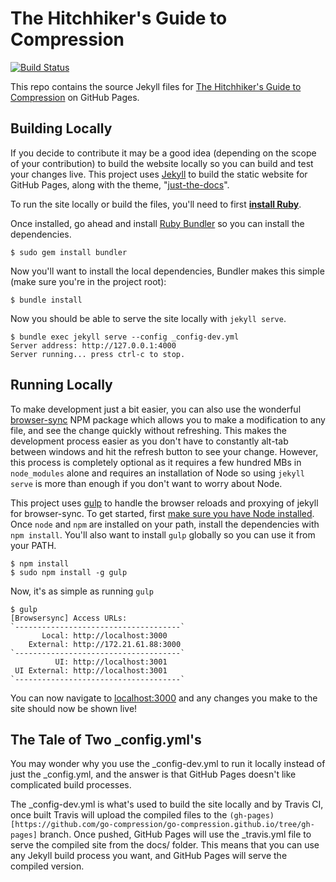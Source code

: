 # The Hitchhiker's Guide to Compression

[![Build Status](https://travis-ci.com/go-compression/go-compression.github.io.svg?branch=master)](https://travis-ci.com/go-compression/go-compression.github.io)

This repo contains the source Jekyll files for [The Hitchhiker's Guide to Compression](https://go-compression.github.io/) on GitHub Pages.

## Building Locally

If you decide to contribute it may be a good idea (depending on the scope of your contribution) to build the website locally so you can build and test your changes live. This project uses [Jekyll](https://jekyllrb.com/) to build the static website for GitHub Pages, along with the theme, "[just-the-docs](https://github.com/pmarsceill/just-the-docs)".

To run the site locally or build the files, you'll need to first **[install Ruby](https://www.ruby-lang.org/en/documentation/installation/)**.

Once installed, go ahead and install [Ruby Bundler](https://bundler.io/) so you can install the dependencies.

```console
$ sudo gem install bundler
```

Now you'll want to install the local dependencies, Bundler makes this simple (make sure you're in the project root):

```console
$ bundle install
```

Now you should be able to serve the site locally with `jekyll serve`.

```
$ bundle exec jekyll serve --config _config-dev.yml
Server address: http://127.0.0.1:4000
Server running... press ctrl-c to stop.
```

## Running Locally

To make development just a bit easier, you can also use the wonderful [browser-sync](https://www.npmjs.com/package/browser-sync) NPM package which allows you to make a modification to any file, and see the change quickly without refreshing. This makes the development process easier as you don't have to constantly alt-tab between windows and hit the refresh button to see your change. However, this process is completely optional as it requires a few hundred MBs in `node_modules` alone and requires an installation of Node so using `jekyll serve` is more than enough if you don't want to worry about Node.

This project uses [gulp](https://gulpjs.com/) to handle the browser reloads and proxying of jekyll for browser-sync. To get started, first [make sure you have Node installed](https://nodejs.org/en/download/). Once `node` and `npm` are installed on your path, install the dependencies with `npm install`. You'll also want to install `gulp` globally so you can use it from your PATH.

```console
$ npm install
$ sudo npm install -g gulp
```

Now, it's as simple as running `gulp`

```console
$ gulp
[Browsersync] Access URLs:
`-------------------------------------`
       Local: http://localhost:3000
    External: http://172.21.61.88:3000
`-------------------------------------`
          UI: http://localhost:3001
 UI External: http://localhost:3001
`-------------------------------------`
```

You can now navigate to [localhost:3000](http://localhost:3000) and any changes you make to the site should now be shown live!

## The Tale of Two \_config.yml's

You may wonder why you use the \_config-dev.yml to run it locally instead of just the \_config.yml, and the answer is that GitHub Pages doesn't like complicated build processes.

The \_config-dev.yml is what's used to build the site locally and by Travis CI, once built Travis will upload the compiled files to the `(gh-pages)[https://github.com/go-compression/go-compression.github.io/tree/gh-pages]` branch. Once pushed, GitHub Pages will use the \_travis.yml file to serve the compiled site from the docs/ folder. This means that you can use any Jekyll build process you want, and GitHub Pages will serve the compiled version.
